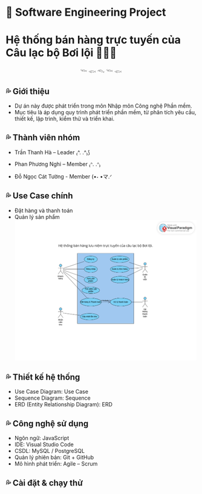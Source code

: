 # 🌊 Software Engineering Project 
# Hệ thống bán hàng trực tuyến của Câu lạc bộ Bơi lội 🏊🏻‍♂️
<p align="center">
  𓆝 𓆟 𓆞 𓆝 𓆟
</p>

## 💦 Giới thiệu

- Dự án này được phát triển trong môn Nhập môn Công nghệ Phần mềm.
- Mục tiêu là áp dụng quy trình phát triển phần mềm, từ phân tích yêu cầu, thiết kế, lập trình, kiểm thử và triển khai.

## 💦 Thành viên nhóm

- Trần Thanh Hà – Leader ₍^. .^₎⟆

- Phan Phương Nghi – Member ₍ᐢ. .ᐢ₎

- Đỗ Ngọc Cát Tường - Member (•˕ •マ.ᐟ

## 💦 Use Case chính
- Đặt hàng và thanh toán
- Quản lý sản phẩm
![Use Case Diagram](https://github.com/miao0w025/BT-LAB/blob/main/LAB02/UseCaseDiagram.png?raw=true)

## 💦 Thiết kế hệ thống
- Use Case Diagram: Use Case
- Sequence Diagram: Sequence
- ERD (Entity Relationship Diagram): ERD

## 💦 Công nghệ sử dụng
- Ngôn ngữ: JavaScript
- IDE: Visual Studio Code
- CSDL: MySQL / PostgreSQL
- Quản lý phiên bản: Git + GitHub
- Mô hình phát triển: Agile – Scrum

## 💦 Cài đặt & chạy thử

